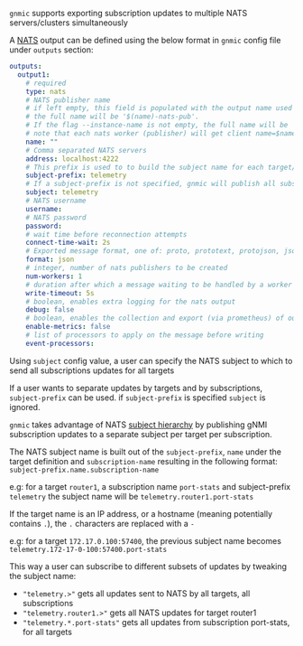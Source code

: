 `gnmic` supports exporting subscription updates to multiple NATS servers/clusters simultaneously

A [NATS](https://docs.nats.io/) output can be defined using the below format in `gnmic` config file under `outputs` section:

```yaml
outputs:
  output1:
    # required
    type: nats 
    # NATS publisher name
    # if left empty, this field is populated with the output name used as output ID (output1 in this example).
    # the full name will be '$(name)-nats-pub'.
    # If the flag --instance-name is not empty, the full name will be '$(instance-name)-$(name)-nats-pub.
    # note that each nats worker (publisher) will get client name=$name-$index
    name: ""
    # Comma separated NATS servers
    address: localhost:4222 
    # This prefix is used to to build the subject name for each target/subscription
    subject-prefix: telemetry 
    # If a subject-prefix is not specified, gnmic will publish all subscriptions updates to a single subject configured under this field. Defaults to 'telemetry'
    subject: telemetry 
    # NATS username
    username: 
    # NATS password  
    password: 
    # wait time before reconnection attempts
    connect-time-wait: 2s 
    # Exported message format, one of: proto, prototext, protojson, json, event
    format: json 
    # integer, number of nats publishers to be created
    num-workers: 1 
    # duration after which a message waiting to be handled by a worker gets discarded
    write-timeout: 5s 
    # boolean, enables extra logging for the nats output
    debug: false
    # boolean, enables the collection and export (via prometheus) of output specific metrics
    enable-metrics: false 
    # list of processors to apply on the message before writing
    event-processors: 
```

Using `subject` config value, a user can specify the NATS subject to which to send all subscriptions updates for all targets

If a user wants to separate updates by targets and by subscriptions, `subject-prefix` can be used. if `subject-prefix` is specified `subject` is ignored.

`gnmic` takes advantage of NATS [subject hierarchy](https://docs.nats.io/nats-concepts/subjects#subject-hierarchies) by publishing gNMI subscription updates to a separate subject per target per subscription.

The NATS subject name is built out of the `subject-prefix`, `name` under the target definition and `subscription-name` resulting in the following format: `subject-prefix.name.subscription-name`

e.g: for a target `router1`, a subscription name `port-stats` and subject-prefix `telemetry` the subject name will be `telemetry.router1.port-stats`

If the target name is an IP address, or a hostname (meaning potentially contains `.`), the `.` characters are replaced with a `-`

e.g: for a target `172.17.0.100:57400`, the previous subject name becomes `telemetry.172-17-0-100:57400.port-stats`

This way a user can subscribe to different subsets of updates by tweaking the subject name:

* `"telemetry.>"` gets all updates sent to NATS by all targets, all subscriptions
* `"telemetry.router1.>"` gets all NATS updates for target router1
* `"telemetry.*.port-stats"` gets all updates from subscription port-stats, for all targets
